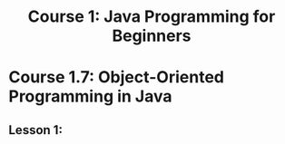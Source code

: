 <h1 align='center'> Course 1: Java Programming for Beginners </h1> 

# Course 1.7: Object-Oriented Programming in Java
## Lesson 1: 
